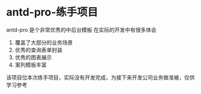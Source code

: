# antd-pro-练手项目 

 antd-pro 是个非常优秀的中后台模板 在实际的开发中有很多体会

1. 覆盖了大部分的业务场景
2. 优秀的查询表单封装
3. 优秀的图表展示
4. 案列模板丰富

该项目位本次练手项目，实际没有开发完成，为接下来开发公司业务做准被，仅供学习参考

